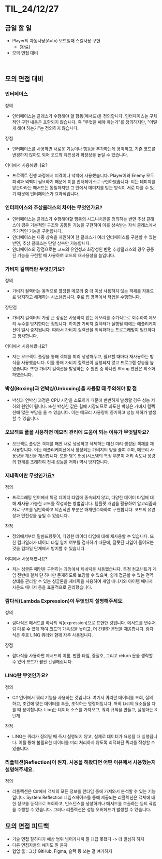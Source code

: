 # TIL_24/12/27

## 금일 할 일
- Player의 자동사냥(Auto) 모드일때 스킬사용 구현
  - (완료)
- 모의 면접 대비


<br>

## 모의 면접 대비

### 인터페이스

정의
- 인터페이스는 클래스가 수행해야 할 행동(메서드)을 정의합니다. 인터페이스는 구체적인 구현 내용은 포함되지 않습니다. 즉 "무엇을 해야 하는가"를 정의하지만, "어떻게 해야 하는가"는 정의하지 않습니다.

장점
- 인터페이스를 사용하면 새로운 기능이나 행동을 추가하는데 용이하고, 기존 코드를 변경하지 않아도 되어 코드의 유연성과 확장성을 높일 수 있습니다.

어디에서 사용해봤나요?
- 프로젝트 진행 과정에서 피격이나 넉백에 사용했습니다. Player어와 Enemy 모두 피격과 넉백이 필요하기 때문에 이를 인터페이스로 구현하였습니다. 이는 데미지를 받는다라는 메서드는 동일하지만 그 안에서 데미지를 받는 방식이 서로 다를 수 있기 때문에  인터페이스가 효과적입니다.

### 인터페이스와 추상클래스의 차이는 무엇인가요?
- 인터페이스는 클래스가 수행해야할 행동의 시그니처만을 정의하는 반면 추상 클래스이 경우 기본적인 구조와 공통된 기능을 구현하여 이를 상속받는 자식 클래스에서 추가적인 기능을 구현합니다.
- 인터페이스는 다중 상속을 지원하여 한 클래스가 여러 인터페이스를 구현할 수 있는 반면, 추상 클래스는 단일 상속만 가능합니다.
- 인터페이스의 장점으로는 코드의 유연성과 화장성인 반면 추상클래스의 경우 공통된 기능을 구현할 때 사용하여 코드의 재사용성을 높입니다.

### 가비지 컬렉터란 무엇인가요?
정의
- 가비지 컬렉터는 동적으로 할당된 메모리 중 더 이상 사용하지 않는 객체를 자동으로 탐지하고 해제하는 시스템입니다. 주로 힙 영역에서 작업을 수행합니다.

장단점
- 가비지 컬렉터의 가장 큰 장점은 사용하지 않는 메모리를 주기적으로 회수하여 메모리 누수를 방지한다는 점입니다. 하지만 가비지 컬렉터가 실행될 때에는 애플리케이션이 일시 중지됩니다. 따라서 가비지 컬렉션을 최적화하는 프로그래밍이 필요하다고 생각합니다.

어디에서 사용해봤나요?
- 저는 오브젝트 풀링을 통해 객체를 미리 생성해두고, 필요할 때마다 재사용하는 방식을 사용했습니다. 이를 통해 가비지 컬렉션이 실행되지 않고 프로그램 성능을 높였습니다. 또한 가비지 컬렉션을 발생하는 주 원인 중 하나인 String 연산은 최소화하였습니다.

### 박싱(Boxing)과 언박싱(Unboxing)을 사용할 때 주의해야 할 점
- 박싱과 언박싱 과정은 CPU 시간을 소모하기 때문에 빈번하게 발생할 경우 성능 저하의 원인이 됩니다. 또한 박싱한 값은 힙에 저장되므로 과도한 박싱은 가비지 컬렉션에 많은 부담을 줄 수 있습니다. 이는 메모리 사용량이 증가하고 성능 저하가 발생할 수 있습니다.

### 오브젝트 풀을 사용하면 메모리 관리에 도움이 되는 이유가 무엇일까요?
- 오브젝트 풀링은 객체를 매번 새로 생성하고 삭제하는 대신 미리 생성된 객체를 재사용합니다. 이는 애플리케이션에서 생성되는 가비지의 양을 줄여 주며, 메모리 사용량을 개선을 개선합니다. 또한 병목 현상(시스템의 특정 부분이 처리 속도나 용량의 한계를 초래하여 전체 성능을 저하) 역시 방지합니다.

### 제네릭이란 무엇인가요?
정의
- 프로그래밍 언어에서 특정 데이터 타입에 종속되지 않고, 다양한 데이터 타입에 대해 재사용 가능한 코드를 작성하는 방법입니다. 템플릿 개념을 활용하여 알고리즘과 자료 구조를 일반화하고 의존적인 부분은 매개변수화하여 구현합니다. 코드의 유연성과 안전성을 높일 수 있습니다.

장점
- 정의에서부터 말씀드렸듯이, 다양한 데이터 타입에 대해 재사용할 수 있습니다. 또한 컴파일러가 데이터 타입 일치 여부를 검사하기 때문에, 잘못된 타입이 들어오는 것을 컴파일 단계에서 방지할 수 있습니다.

어디에서 사용해봤나요?
- 저는 싱글톤 패턴을 구현하는 과정에서 제네릭을 사용했습니다. 특정 컴포넌트가 게임 전반에 걸쳐 단 하나만 존재하도록 보장할 수 있으며, 쉽게 접근할 수 있는 전역 상태를 관리할 수 있는 싱글톤을 제네릭을 사용하여 게임 매니저와 아이템 매니저 사운드 매니저 등을 효율적으로 관리했습니다.

### 람다식(Lambda Expression)이 무엇인지 설명해주세요. 
정의
- 람다식은 메서드를 하나의 식(expression)으로 표현한 것입니다. 메서드를 변수처럼 다룰 수 있게 하여 코드의 가독성을 높이고, 더 간결한 문법을 제공합니다. 람다식은 주로 LINQ 쿼리와 함께 자주 사용됩니다.

장점
- 람다식을 사용하면 메서드의 이름, 반환 타입, 중괄호, 그리고 return 문을 생략할 수 있어 코드가 훨씬 간결해집니다.

### LINQ란 무엇인가요?
정의
- C# 언어에서 쿼리 기능을 사용하는 것입니다. 여기서 쿼리란 데이터를 조회, 질의 하고, 조건에 맞는 데이터를 추출, 조작하는 명령어입니다. 특히 List의 요소들을 다룰 때 용이합니다. Linq는 데이터 소스를 가져오고, 쿼리 규칙을 만들고, 실행하는 3단계

장점
- LINQ는 쿼리가 정의될 때 즉시 실행되지 않고, 실제로 데이터가 요청될 때 실행됩니다. 이를 통해 불필요한 데이터를 미리 처리하지 않도록 최적화된 쿼리를 작성할 수 있습니다.

### 리플렉션(Reflection)이 뭔지, 사용을 해봤다면 어떤 이유에서 사용했는지 설명해주세요.
정의
- 리플렉션은 C#에서 객체의 모든 정보를 런타임 중에 가져와서 분석할 수 있는 기능입니다. System.Reflection 네임스페이스를 통해 제공되는 리플렉션은 객체에 대한 정보를 동적으로 조회하고, 인스턴스를 생성하거나 메서드를 호출하는 등의 작업을 수행할 수 있습니다. 그러나 리플렉션은 성능 오버헤드가 발생할 수 있습니다.

## 모의 면접 피드백
- 기술 면접 잘하다가 예상 범위 넘어가니까 잘 대답 못했다 -> 더 열심히 하자
- 다른 면접자들의 얘기도 잘 듣자
- 협업 툴 : 그냥 GitHub, Figma, 슬랙 등 쓰는 걸 얘기하자
